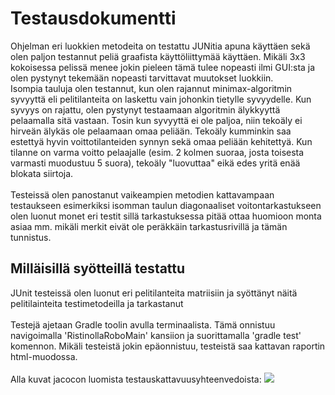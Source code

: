 <h1>Testausdokumentti</h1>
Ohjelman eri luokkien metodeita on testattu JUNitia apuna käyttäen sekä olen paljon testannut peliä graafista käyttöliittymää käyttäen. Mikäli 3x3 kokoisessa pelissä menee jokin pieleen tämä tulee nopeasti ilmi GUI:sta ja olen pystynyt tekemään nopeasti tarvittavat muutokset luokkiin. </br>
Isompia tauluja olen testannut, kun olen rajannut minimax-algoritmin syvyyttä eli pelitilanteita on laskettu vain johonkin tietylle syvyydelle. Kun syvyys on rajattu, olen pystynyt testaamaan algoritmin älykkyyttä pelaamalla sitä vastaan. Tosin kun syvyyttä ei ole paljoa, niin tekoäly ei hirveän älykäs ole pelaamaan omaa peliään. Tekoäly kumminkin saa estettyä hyvin voittotilanteiden synnyn sekä omaa peliään kehitettyä. Kun tilanne on varma voitto pelaajalle (esim. 2 kolmen suoraa, josta toisesta varmasti muodustuu 5 suora), tekoäly "luovuttaa" eikä edes yritä enää blokata siirtoja. </br></br>
Testeissä olen panostanut vaikeampien metodien kattavampaan testaukseen esimerkiksi isomman taulun diagonaaliset voitontarkastukseen olen luonut monet eri testit sillä tarkastuksessa pitää ottaa huomioon monta asiaa mm. mikäli merkit eivät ole peräkkäin tarkastusrivillä ja tämän tunnistus. 
<h2> Milläisillä syötteillä testattu</h2>
JUnit testeissä olen luonut eri pelitilanteita matriisiin ja syöttänyt näitä pelitilainteita testimetodeilla ja tarkastanut 
</br>
</br>
Testejä ajetaan Gradle toolin avulla terminaalista. Tämä onnistuu navigoimalla 'RistinollaRoboMain' kansiion ja suorittamalla 'gradle test' komennon. Mikäli testeistä jokin epäonnistuu, testeistä saa kattavan raportin html-muodossa. 
</br>
</br>
Alla kuvat jacocon luomista testauskattavuusyhteenvedoista:
<img src="https://i.ibb.co/bg7h8m9/Screen-Shot-2020-10-14-at-20-57-53.png">
